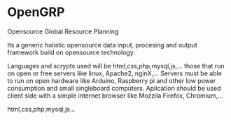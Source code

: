 # OpenGRP
Opensource Global Resource Planning

Its a generic holistic opensource data input, procesing and output framework build on opensource technology.

Languages and scrypts used will be html,css,php,mysql,js,...
those that run on open or free servers like linux, Apache2, nginX,...
Servers must be able to run on open hardware like Arduino, Raspberry pi and other low power consumption and small singleboard computers.
Aplication should be used client side with a simple internet browser like Mozzila Firefox, Chromium,... 

html,css,php,mysql,js...
